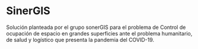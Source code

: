 # SinerGIS
Solución planteada por el grupo sonerGIS para el problema de Control de ocupación de espacio en grandes superficies ante el problema humanitario, de salud y logístico que presenta la pandemia del COVID-19.
